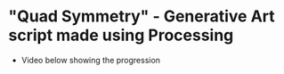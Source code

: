 # "Quad Symmetry" - Generative Art script made using Processing 
- Video below showing the progression
